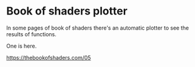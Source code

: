 
# Book of shaders plotter

In some pages of book of shaders there's an automatic plotter to see the results
of functions.

One is here.

https://thebookofshaders.com/05
